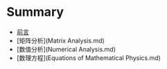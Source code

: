 # Summary

* [前言](README.md)
* [矩阵分析](Matrix Analysis.md)
* [数值分析](Numerical Analysis.md)
* [数理方程](Equations of Mathematical Physics.md)

